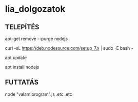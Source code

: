 # lia_dolgozatok

## TELEPÍTÉS
apt-get remove --purge nodejs

curl -sL https://deb.nodesource.com/setup_7.x | sudo -E bash -

apt update

apt install nodejs


## FUTTATÁS

node "valamiprogram".js .etc .etc
